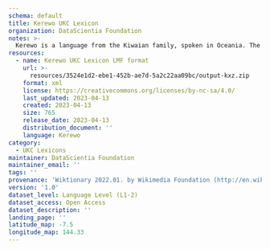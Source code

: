 ```yaml
---
schema: default
title: Kerewo UKC Lexicon
organization: DataScientia Foundation
notes: >-
  Kerewo is a language from the Kiwaian family, spoken in Oceania. The UKC Lexicon of Kerewo is represented as a lexico-semantic network. It consists of words, word senses, synsets, as well as sense-level and synset-level relationships.
resources:
  - name: Kerewo UKC Lexicon LMF format
    url: >-
      resources/3524e1d2-ebe1-452b-ae7d-5a2c22aa09bc/output-kxz.zip
    format: xml
    license: https://creativecommons.org/licenses/by-nc-sa/4.0/
    last_updated: 2023-04-13
    created: 2023-04-13
    size: 765
    release_date: 2023-04-13
    distribution_document: ''
    language: Kerewo
category:
  - UKC Lexicons
maintainer: DataScientia Foundation
maintainer_email: ''
tags: ''
provenance: 'Wiktionary 2022.01. by Wikimedia Foundation (http://en.wiktionary.org); Princeton WordNet 2.1 by Princeton University (https://wordnet.princeton.edu)'
version: '1.0'
dataset_level: Language Level (L1-2)
dataset_access: Open Access
dataset_description: ''
landing_page: ''
latitude_map: -7.5
longitude_map: 144.33
---
```

